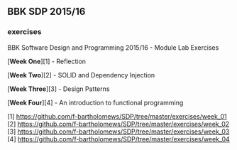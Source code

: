 ## BBK SDP 2015/16
### exercises
BBK Software Design and Programming 2015/16 - Module Lab Exercises 

[**Week One**][1] - Reflection  

[**Week Two**][2] - SOLID and Dependency Injection  

[**Week Three**][3] - Design Patterns  

[**Week Four**][4] - An introduction to functional programming  


[1] https://github.com/f-bartholomews/SDP/tree/master/exercises/week_01
[2] https://github.com/f-bartholomews/SDP/tree/master/exercises/week_02
[3] https://github.com/f-bartholomews/SDP/tree/master/exercises/week_03
[4] https://github.com/f-bartholomews/SDP/tree/master/exercises/week_04



